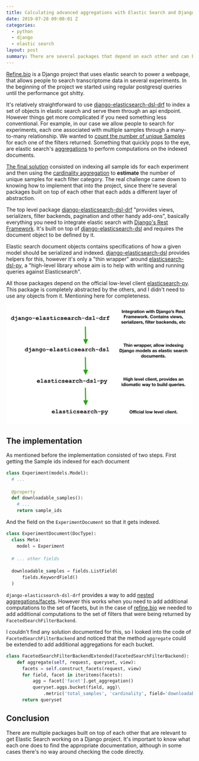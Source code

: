 ```yaml
---
title: Calculating advanced aggregations with Elastic Search and Django
date: 2019-07-28 09:00:01 Z
categories:
  - python
  - django
  - elastic search
layout: post
summary: There are several packages that depend on each other and can be used to set up elastic search in a Django project. Here I mention the relationships between them and how to extend them to calculate complex aggregations.
---
```


[Refine.bio](https://www.refine.bio) is a Django project that uses elastic search to power a webpage, that allows people to search transcriptome data in several experiments. In the beginning of the project we started using regular postgresql queries until the performance got shitty.

It's relatively straightforward to use [django-elasticsearch-dsl-drf](https://github.com/barseghyanartur/django-elasticsearch-dsl-drf) to index a set of objects in elastic search and serve them through an api endpoint. However things get more complicated if you need something less conventional. For example, in our case we allow people to search for experiments, each one associated with multiple samples through a many-to-many relationship. We wanted to [count the number of unique Samples](https://github.com/AlexsLemonade/refinebio/issues/1145) for each one of the filters returned. Something that quickly pops to the eye, are elastic search's [aggregations](https://www.elastic.co/guide/en/elasticsearch/reference/current/search-aggregations.html) to perform computations on the indexed documents.

[The final solution](https://github.com/AlexsLemonade/refinebio/pull/1416) consisted on indexing all sample ids for each experiment and then using the [cardinality aggregation](https://www.elastic.co/guide/en/elasticsearch/reference/current/search-aggregations-metrics-cardinality-aggregation.html) to **estimate** the number of unique samples for each filter category. The real challenge came down to knowing how to implement that into the project, since there're several packages built on top of each other that each adds a different layer of abstraction.

The top level package [django-elasticsearch-dsl-drf](https://github.com/barseghyanartur/django-elasticsearch-dsl-drf) "provides views, serializers, filter backends, pagination and other handy add-ons", basically everything you need to integrate elastic search with [Django's Rest Framework](https://www.django-rest-framework.org/). It's built on top of [django-elasticsearch-dsl](https://github.com/sabricot/django-elasticsearch-dsl) and requires the document object to be defined by it.

Elastic search document objects contains specifications of how a given model should be serialized and indexed. [django-elasticsearch-dsl](https://github.com/sabricot/django-elasticsearch-dsl) provides helpers for this, however it's only a "thin wrapper" around [elasticsearch-dsl-py](https://github.com/elastic/elasticsearch-dsl-py), a "high-level library whose aim is to help with writing and running queries against Elasticsearch".

All those packages depend on the official low-level client [elasticsearch-py](https://github.com/elastic/elasticsearch-py). This package is completely abstracted by the others, and I didn't need to use any objects from it. Mentioning here for completeness.

![packages and their dependencies](/assets/img/2019-07-19-elastic-search-packages.png)

## The implementation

As mentioned before the implementation consisted of two steps. First getting the Sample ids indexed for each document

```py
class Experiment(models.Model):
  # ...

  @property
  def downloadable_samples():
    # ...
    return sample_ids
```

And the field on the `ExperimentDocument` so that it gets indexed.

```py
class ExperimentDocument(DocType):
  class Meta:
    model = Experiment

  # ... other fields

  downloadable_samples = fields.ListField(
      fields.KeywordField()
  )
```

`django-elasticsearch-dsl-drf` provides a way to add [nested aggregations/facets](https://django-elasticsearch-dsl-drf.readthedocs.io/en/0.18/nested_fields_usage_examples.html#nested-aggregations-facets). However this works when you need to add additional computations to the set of facets, but in the case of [refine.bio](https://www.refine.bio) we needed to add additional computations to the set of filters that were being returned by `FacetedSearchFilterBackend`.

I couldn't find any solution documented for this, so I looked into the code of `FacetedSearchFilterBackend` and noticed that the method `aggregate` could be extended to add additional aggregations for each bucket.

```py
class FacetedSearchFilterBackendExtended(FacetedSearchFilterBackend):
    def aggregate(self, request, queryset, view):
      facets = self.construct_facets(request, view)
      for field, facet in iteritems(facets):
          agg = facet['facet'].get_aggregation()
          queryset.aggs.bucket(field, agg)\
              .metric('total_samples', 'cardinality', field='downloadable_samples', precision_threshold=40000)
      return queryset
```

## Conclusion

There are multiple packages built on top of each other that are relevant to get Elastic Search working on a Django project. It's important to know what each one does to find the appropriate documentation, although in some cases there's no way around checking the code directly.
